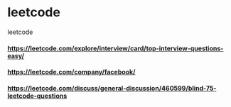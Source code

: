 # leetcode
leetcode
#### https://leetcode.com/explore/interview/card/top-interview-questions-easy/

#### https://leetcode.com/company/facebook/

#### https://leetcode.com/discuss/general-discussion/460599/blind-75-leetcode-questions
